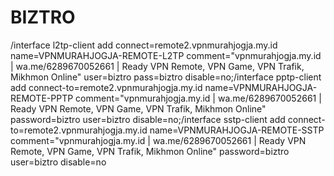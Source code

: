 # BIZTRO

/interface l2tp-client add connect=remote2.vpnmurahjogja.my.id name=VPNMURAHJOGJA-REMOTE-L2TP comment="vpnmurahjogja.my.id | wa.me/6289670052661 | Ready VPN Remote, VPN Game, VPN Trafik, Mikhmon Online" user=biztro pass=biztro disable=no;/interface pptp-client add connect-to=remote2.vpnmurahjogja.my.id name=VPNMURAHJOGJA-REMOTE-PPTP comment="vpnmurahjogja.my.id | wa.me/6289670052661 | Ready VPN Remote, VPN Game, VPN Trafik, Mikhmon Online" password=biztro user=biztro disable=no;/interface sstp-client add connect-to=remote2.vpnmurahjogja.my.id name=VPNMURAHJOGJA-REMOTE-SSTP comment="vpnmurahjogja.my.id | wa.me/6289670052661 | Ready VPN Remote, VPN Game, VPN Trafik, Mikhmon Online" password=biztro user=biztro disable=no
